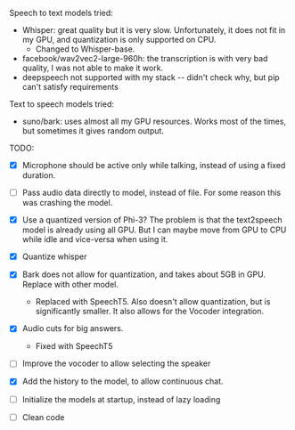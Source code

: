 Speech to text models tried:
* Whisper: great quality but it is very slow. Unfortunately, it does not fit in my GPU, and quantization is only supported on CPU.
    * Changed to Whisper-base.
* facebook/wav2vec2-large-960h: the transcription is with very bad quality, I was not able to make it work. 
* deepspeech not supported with my stack -- didn't check why, but pip can't satisfy requirements

Text to speech models tried:
* suno/bark: uses almost all my GPU resources. Works most of the times, but sometimes it gives random output.

TODO:
- [x] Microphone should be active only while talking, instead of using a fixed duration.
- [ ] Pass audio data directly to model, instead of file. For some reason this was crashing the model.
- [x] Use a quantized version of Phi-3? The problem is that the text2speech model is already using all GPU. But I can maybe move from GPU to CPU while idle and vice-versa when using it.
- [x] Quantize whisper
- [x] Bark does not allow for quantization, and takes about 5GB in GPU. Replace with other model. 
    - Replaced with SpeechT5. Also doesn't allow quantization, but is significantly smaller. It also allows for the Vocoder integration.
- [x] Audio cuts for big answers.
    - Fixed with SpeechT5
- [ ] Improve the vocoder to allow selecting the speaker
- [x] Add the history to the model, to allow continuous chat.
- [ ] Initialize the models at startup, instead of lazy loading
- [ ] Clean code

